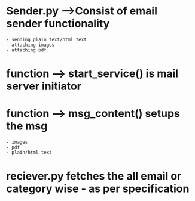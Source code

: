 # Sender.py -->Consist of email sender functionality
    - sending plain text/html text
    - attaching images
    - attaching pdf

# function --> start_service() is mail server initiator 

# function --> msg_content() setups the msg 
    - images
    - pdf
    - plain/html text

# reciever.py fetches the all email or category wise - as per specification
